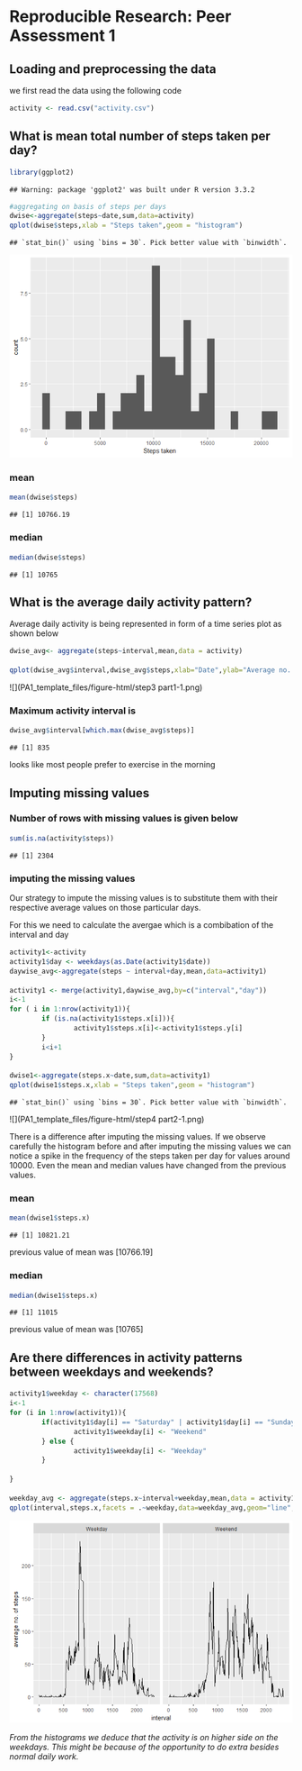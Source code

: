 # Reproducible Research: Peer Assessment 1


## Loading and preprocessing the data
we first read the data using the following code

```r
activity <- read.csv("activity.csv")
```


## What is mean total number of steps taken per day?


```r
library(ggplot2)
```

```
## Warning: package 'ggplot2' was built under R version 3.3.2
```

```r
#aggregating on basis of steps per days
dwise<-aggregate(steps~date,sum,data=activity)
qplot(dwise$steps,xlab = "Steps taken",geom = "histogram")
```

```
## `stat_bin()` using `bins = 30`. Pick better value with `binwidth`.
```

![](PA1_template_files/figure-html/step2-1.png)<!-- -->


### mean

```r
mean(dwise$steps)
```

```
## [1] 10766.19
```
### median

```r
median(dwise$steps)
```

```
## [1] 10765
```


## What is the average daily activity pattern?

Average daily activity is being represented in form of a time series plot as shown below

```r
dwise_avg<- aggregate(steps~interval,mean,data = activity)

qplot(dwise_avg$interval,dwise_avg$steps,xlab="Date",ylab="Average no. of steps",geom="line")
```

![](PA1_template_files/figure-html/step3 part1-1.png)<!-- -->
### Maximum activity interval is 

```r
dwise_avg$interval[which.max(dwise_avg$steps)]
```

```
## [1] 835
```
looks like most people prefer to exercise in the morning

## Imputing missing values
### Number of rows with missing values is given below

```r
sum(is.na(activity$steps))
```

```
## [1] 2304
```
### imputing the missing values 

Our strategy to impute the missing values is to substitute them with their respective average values on those particular days.

For this we need to calculate the avergae which is a combibation of the interval and day

```r
activity1<-activity
activity1$day <- weekdays(as.Date(activity1$date))
daywise_avg<-aggregate(steps ~ interval+day,mean,data=activity1)

activity1 <- merge(activity1,daywise_avg,by=c("interval","day"))
i<-1
for ( i in 1:nrow(activity1)){
        if (is.na(activity1$steps.x[i])){
                activity1$steps.x[i]<-activity1$steps.y[i]
        }
        i<i+1
}

dwise1<-aggregate(steps.x~date,sum,data=activity1)
qplot(dwise1$steps.x,xlab = "Steps taken",geom = "histogram")
```

```
## `stat_bin()` using `bins = 30`. Pick better value with `binwidth`.
```

![](PA1_template_files/figure-html/step4 part2-1.png)<!-- -->

There is a difference after imputing the missing values. If we observe carefully the histogram before and after imputing the missing values we can notice a spike in the frequency of the steps taken per day for values around 10000. Even the mean and median values have changed from the previous values.

### mean

```r
mean(dwise1$steps.x)
```

```
## [1] 10821.21
```
previous value of mean was [10766.19]

### median

```r
median(dwise1$steps.x)
```

```
## [1] 11015
```
previous value of mean was [10765]

## Are there differences in activity patterns between weekdays and weekends?


```r
activity1$weekday <- character(17568)
i<-1
for (i in 1:nrow(activity1)){
        if(activity1$day[i] == "Saturday" | activity1$day[i] == "Sunday" ) {
                activity1$weekday[i] <- "Weekend"
        } else {
                activity1$weekday[i] <- "Weekday"     
        }
        
}

weekday_avg <- aggregate(steps.x~interval+weekday,mean,data = activity1)
qplot(interval,steps.x,facets = .~weekday,data=weekday_avg,geom="line",ylab="average no. of steps")
```

![](PA1_template_files/figure-html/step5-1.png)<!-- -->

*From the histograms we deduce that the activity is on higher side on the weekdays. This might be because of the opportunity to do extra besides normal daily work.*
